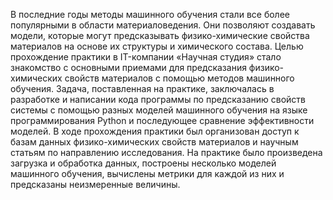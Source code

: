 В последние годы методы машинного обучения стали все более популярными в области материаловедения. Они позволяют создавать модели, которые могут предсказывать физико-химические свойства материалов на основе их структуры и химического состава.
Целью прохождение практики в IT-компании «Научная студия» стало знакомство с основными приемами для предсказания физико-химических свойств материалов с помощью методов машинного обучения.
Задача, поставленная на практике, заключалась в разработке и написании кода программы по предсказанию свойств системы с помощью разных моделей машинного обучения на языке программирования Python и последующее сравнение эффективности моделей.
В ходе прохождения практики был организован доступ к базам данных физико-химических свойств материалов и научным статьям по направлению исследования.
На практике было произведена загрузка и обработка данных, построены несколько моделей машинного обучения, вычислены метрики для каждой из них и предсказаны неизмеренные величины.
